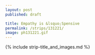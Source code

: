 ```yaml
---
layout: post
published: draft

title: Empathy is &lsquo;Spensive
permalink: /strips/131221/
image: ph131221.gif
---
```


{% include strip-title_and_images.md %}

<!-- text transcript -->

<!-- include copyright-strip.html -->